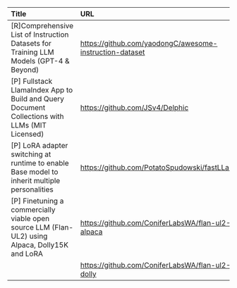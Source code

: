 | Title                                                                                           | URL                                                     |   Score | Date                |
|:------------------------------------------------------------------------------------------------|:--------------------------------------------------------|--------:|:--------------------|
| [R]Comprehensive List of Instruction Datasets for Training LLM Models (GPT-4 &amp; Beyond)      | https://github.com/yaodongC/awesome-instruction-dataset |     175 | 2023-04-20 15:35:12 |
| [P] Fullstack LlamaIndex App to Build and Query Document Collections with LLMs (MIT Licensed)   | https://github.com/JSv4/Delphic                         |      55 | 2023-04-21 02:10:22 |
| [P] LoRA adapter switching at runtime to enable Base model to inherit multiple personalities    | https://github.com/PotatoSpudowski/fastLLaMa            |      55 | 2023-04-20 09:28:08 |
| [P] Finetuning a commercially viable open source LLM (Flan-UL2) using Alpaca, Dolly15K and LoRA | https://github.com/ConiferLabsWA/flan-ul2-alpaca        |      47 | 2023-04-20 21:40:01 |
|                                                                                                 | https://github.com/ConiferLabsWA/flan-ul2-dolly         |         |                     |